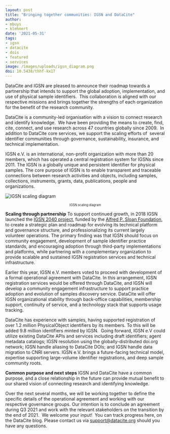 ```yaml
---
layout: post
title: "Bringing together communities: IGSN and DataCite"
author: 
- mbuys
- klehnert
date: '2021-05-31'
tags:
- igsn
- datacite
- dois
- featured
- services
image: /images/uploads/igsn_diagram.png
doi: 10.5438/thhf-kx17
---
```


DataCite and IGSN are pleased to announce their roadmap towards a partnership that intends to support the global adoption, implementation, and use of physical sample identifiers.  This collaboration is aligned with our respective missions and brings together the strengths of each organization for the benefit of the research community.  

DataCite is a community-led organisation with a vision to connect research and identify knowledge.  We have been providing the means to create, find, cite, connect, and use research across 47 countries globally since 2009.  In addition to DataCite core services, we support the scaling efforts of  several identifier communities through governance, sustainability, insurance, and technical implementation.   

IGSN e.V. is an international, non-profit organization with more than 20 members, which has operated a central registration system for IGSNs since 2011. The IGSN is a globally unique and persistent identifier for physical samples. The core purpose of IGSN is to enable transparent and traceable connections between research activities and objects, including samples, collections, instruments, grants, data, publications, people and organizations.  

![](/images/uploads/igsn_diagram.png "IGSN scaling diagram")
<center><sub><sup>IGSN scaling diagram</sup></sub></center>

**Scaling through partnership**
To support continued growth, in 2018 IGSN launched the [IGSN 2040 project](https://www.igsn.org/igsn-2040/), funded by the [Alfred P. Sloan Foundation](https://sloan.org/grant-detail/8517), to create a strategic plan and roadmap for evolving its technical platform and governance structure, and professionalizing its current largely volunteer operations. The primary finding was that IGSN should focus on community engagement, development of sample identifier practice standards, and encouraging adoption through third-party implementations and platforms, while partnering with a complementary organization to provide scalable and sustained IGSN registration services and technical infrastructure.

Earlier this year, IGSN e.V. members voted to proceed with development of a formal operational agreement with DataCite. In this arrangement, IGSN registration services would be offered through DataCite, and IGSN will develop a community engagement infrastructure to support practice adoption and evolution of samples discovery service. DataCite will offer IGSN organizational stability through back-office capabilities, membership support, continuity of service, and a technology stack that supports usage tracking.    

DataCite has experience with samples, having supported registration of over 1.2 million PhysicalObject identifiers by its members. To this will be added 9.8 million identifiers minted by IGSN.  Going forward, IGSN e.V could utilize existing DataCite APIs and services including draft identifiers; agent metadata catalogs; IGSN resolution using the globally-distributed doi.org network; IGSN handle aliasing to DataCite DOIs; and IGSN handle data migration to CNRI servers. IGSN e.V. brings a future-facing technical model, expertise supporting large-volume identifier registrations, and deep sample community roots. 

**Common purpose and next steps**
IGSN and DataCite have a common purpose, and a close relationship in the future can provide mutual benefit to our shared vision of connecting research and identifying knowledge.  

Over the next several months, we will be working together to define the specific details of the operational agreement and working with our respective governance groups. Our intention is to conclude an agreement during Q3 2021 and work with the relevant stakeholders on the transition by the end of 2021.  We welcome your input!  You can track progress here, on the DataCite blog. Please contact us via support@datacite.org should you have any questions.
